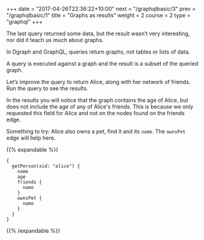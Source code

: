 +++
date = "2017-04-26T22:36:22+10:00"
next = "/graphqlbasic/3"
prev = "/graphqlbasic/1"
title = "Graphs as results"
weight = 2
course = 2
type = "graphql"
+++

The last query returned some data, but the result wasn’t very interesting, nor
did it teach us much about graphs.

In Dgraph and GraphQL, queries return graphs, not tables or lists of data.

A query is executed against a graph and the result is a subset of the queried
graph.

Let’s improve the query to return Alice, along with her network of friends. Run
the query to see the results.

In the results you will notice that the graph contains the age of Alice, but
does not include the age of any of Alice's friends. This is because we only
requested this field for Alice and not on the nodes found on the friends edge.

Something to try: Alice also owns a pet, find it and its `name`. The `ownsPet`
edge will help here.

{{% expandable %}}

```
{
  getPerson(xid: "alice") {
    name
    age
    friends {
      name
    }
    ownsPet {
      name
    }
  }
}
```

{{% /expandable %}}
